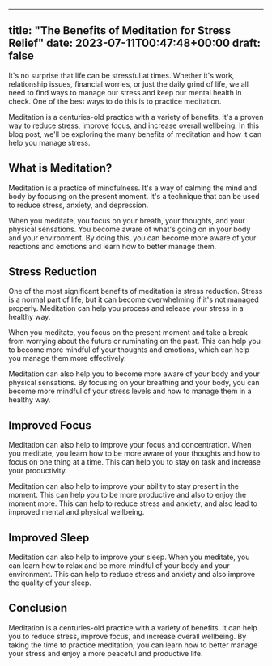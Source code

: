 
---
title: "The Benefits of Meditation for Stress Relief"
date: 2023-07-11T00:47:48+00:00
draft: false
---

It's no surprise that life can be stressful at times. Whether it's work, relationship issues, financial worries, or just the daily grind of life, we all need to find ways to manage our stress and keep our mental health in check. One of the best ways to do this is to practice meditation.

Meditation is a centuries-old practice with a variety of benefits. It's a proven way to reduce stress, improve focus, and increase overall wellbeing. In this blog post, we'll be exploring the many benefits of meditation and how it can help you manage stress.

## What is Meditation?
Meditation is a practice of mindfulness. It's a way of calming the mind and body by focusing on the present moment. It's a technique that can be used to reduce stress, anxiety, and depression.

When you meditate, you focus on your breath, your thoughts, and your physical sensations. You become aware of what's going on in your body and your environment. By doing this, you can become more aware of your reactions and emotions and learn how to better manage them.

## Stress Reduction
One of the most significant benefits of meditation is stress reduction. Stress is a normal part of life, but it can become overwhelming if it's not managed properly. Meditation can help you process and release your stress in a healthy way.

When you meditate, you focus on the present moment and take a break from worrying about the future or ruminating on the past. This can help you to become more mindful of your thoughts and emotions, which can help you manage them more effectively.

Meditation can also help you to become more aware of your body and your physical sensations. By focusing on your breathing and your body, you can become more mindful of your stress levels and how to manage them in a healthy way.

## Improved Focus
Meditation can also help to improve your focus and concentration. When you meditate, you learn how to be more aware of your thoughts and how to focus on one thing at a time. This can help you to stay on task and increase your productivity.

Meditation can also help to improve your ability to stay present in the moment. This can help you to be more productive and also to enjoy the moment more. This can help to reduce stress and anxiety, and also lead to improved mental and physical wellbeing.

## Improved Sleep
Meditation can also help to improve your sleep. When you meditate, you can learn how to relax and be more mindful of your body and your environment. This can help to reduce stress and anxiety and also improve the quality of your sleep.

## Conclusion
Meditation is a centuries-old practice with a variety of benefits. It can help you to reduce stress, improve focus, and increase overall wellbeing. By taking the time to practice meditation, you can learn how to better manage your stress and enjoy a more peaceful and productive life.